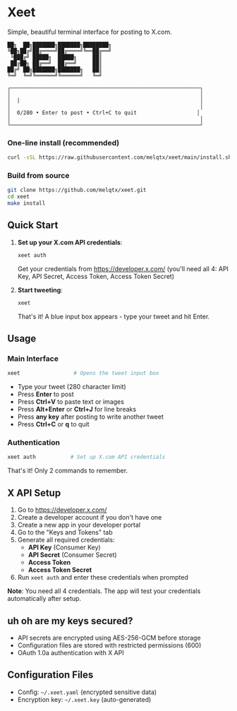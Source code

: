 # Xeet

Simple, beautiful terminal interface for posting to X.com.

```
██╗  ██╗███████╗███████╗████████╗
╚██╗██╔╝██╔════╝██╔════╝╚══██╔══╝
 ╚███╔╝ █████╗  █████╗     ██║   
 ██╔██╗ ██╔══╝  ██╔══╝     ██║   
██╔╝ ██╗███████╗███████╗   ██║   
╚═╝  ╚═╝╚══════╝╚══════╝   ╚═╝   

┌────────────────────────────────────────────────────────────┐
│                                                            │
│  |                                                         │
│                                                            │
│  0/280 • Enter to post • Ctrl+C to quit                   │
│                                                            │
└────────────────────────────────────────────────────────────┘
```



### One-line install (recommended)
```bash
curl -sSL https://raw.githubusercontent.com/melqtx/xeet/main/install.sh | bash
```

### Build from source
```bash
git clone https://github.com/melqtx/xeet.git
cd xeet
make install
```

## Quick Start

1. **Set up your X.com API credentials**:
   ```bash
   xeet auth
   ```
   Get your credentials from https://developer.x.com/ (you'll need all 4: API Key, API Secret, Access Token, Access Token Secret)

2. **Start tweeting**:
   ```bash
   xeet
   ```
   That's it! A blue input box appears - type your tweet and hit Enter.

## Usage

### Main Interface
```bash
xeet                 # Opens the tweet input box
```
- Type your tweet (280 character limit)
- Press **Enter** to post
- Press **Ctrl+V** to paste text or images
- Press **Alt+Enter** or **Ctrl+J** for line breaks
- Press **any key** after posting to write another tweet
- Press **Ctrl+C** or **q** to quit

### Authentication
```bash
xeet auth           # Set up X.com API credentials
```

That's it! Only 2 commands to remember.

## X API Setup

1. Go to https://developer.x.com/
2. Create a developer account if you don't have one
3. Create a new app in your developer portal
4. Go to the "Keys and Tokens" tab
5. Generate all required credentials:
   - **API Key** (Consumer Key)
   - **API Secret** (Consumer Secret) 
   - **Access Token**
   - **Access Token Secret**
6. Run `xeet auth` and enter these credentials when prompted

**Note**: You need all 4 credentials. The app will test your credentials automatically after setup.

## uh oh are my keys secured?

- API secrets are encrypted using AES-256-GCM before storage
- Configuration files are stored with restricted permissions (600)
- OAuth 1.0a authentication with X API



## Configuration Files

- Config: `~/.xeet.yaml` (encrypted sensitive data)
- Encryption key: `~/.xeet.key` (auto-generated)


